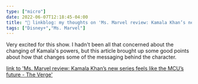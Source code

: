 ```yaml
---
type: ["micro"]
date: 2022-06-07T12:18:45-04:00
title: "🔗 linkblog: my thoughts on 'Ms. Marvel review: Kamala Khan’s new series feels like the MCU’s future - The Verge'"
tags: ["Disney+","Ms. Marvel"]
---
```

Very excited for this show. I hadn't been all that concerned about the changing of Kamala's powers, but this article brought up some good points about how that changes some of the messaging behind the character.
 

[link to 'Ms. Marvel review: Kamala Khan’s new series feels like the MCU’s future - The Verge'](https://www.theverge.com/23141670/ms-marvel-review)

